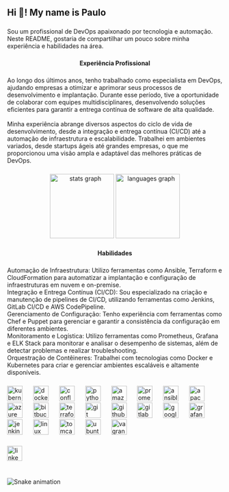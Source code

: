 <h2 align="left">Hi 👋! My name is Paulo</h2>

###

<p align="left">Sou um profissional de DevOps apaixonado por tecnologia e automação. Neste README, gostaria de compartilhar um pouco sobre minha experiência e habilidades na área.</p>

###

<h4 align="center">Experiência Profissional</h4>

###

<p align="left">Ao longo dos últimos anos, tenho trabalhado como especialista em DevOps, ajudando empresas a otimizar e aprimorar seus processos de desenvolvimento e implantação. Durante esse período, tive a oportunidade de colaborar com equipes multidisciplinares, desenvolvendo soluções eficientes para garantir a entrega contínua de software de alta qualidade.<br><br>Minha experiência abrange diversos aspectos do ciclo de vida de desenvolvimento, desde a integração e entrega contínua (CI/CD) até a automação de infraestrutura e escalabilidade. Trabalhei em ambientes variados, desde startups ágeis até grandes empresas, o que me proporcionou uma visão ampla e adaptável das melhores práticas de DevOps.</p>

###

<div align="center">
  <img src="https://github-readme-stats.vercel.app/api?username=paulorocha92&hide_title=false&hide_rank=false&show_icons=true&include_all_commits=true&count_private=true&disable_animations=false&theme=dracula&locale=en&hide_border=false" height="150" alt="stats graph"  />
  <img src="https://github-readme-stats.vercel.app/api/top-langs?username=paulorocha92&locale=en&hide_title=false&layout=compact&card_width=320&langs_count=5&theme=dracula&hide_border=false" height="150" alt="languages graph"  />
</div>

###

<h4 align="center">Habilidades</h4>

###

<p align="left">Automação de Infraestrutura: Utilizo ferramentas como Ansible, Terraform e CloudFormation para automatizar a implantação e configuração de infraestruturas em nuvem e on-premise.<br>Integração e Entrega Contínua (CI/CD): Sou especializado na criação e manutenção de pipelines de CI/CD, utilizando ferramentas como Jenkins, GitLab CI/CD e AWS CodePipeline.<br>Gerenciamento de Configuração: Tenho experiência com ferramentas como Chef e Puppet para gerenciar e garantir a consistência da configuração em diferentes ambientes.<br>Monitoramento e Logística: Utilizo ferramentas como Prometheus, Grafana e ELK Stack para monitorar e analisar o desempenho de sistemas, além de detectar problemas e realizar troubleshooting.<br>Orquestração de Contêineres: Trabalhei com tecnologias como Docker e Kubernetes para criar e gerenciar ambientes escaláveis e altamente disponíveis.</p>

###

<div align="left">
  <img src="https://cdn.jsdelivr.net/gh/devicons/devicon/icons/kubernetes/kubernetes-plain.svg" height="36" alt="kubernetes logo"  />
  <img width="17" />
  <img src="https://cdn.jsdelivr.net/gh/devicons/devicon/icons/docker/docker-original.svg" height="36" alt="docker logo"  />
  <img width="17" />
  <img src="https://cdn.jsdelivr.net/gh/devicons/devicon/icons/confluence/confluence-original.svg" height="36" alt="confluence logo"  />
  <img width="17" />
  <img src="https://cdn.jsdelivr.net/gh/devicons/devicon/icons/python/python-original.svg" height="36" alt="python logo"  />
  <img width="17" />
  <img src="https://cdn.jsdelivr.net/gh/devicons/devicon/icons/amazonwebservices/amazonwebservices-original.svg" height="36" alt="amazonwebservices logo"  />
  <img width="17" />
  <img src="https://cdn.jsdelivr.net/gh/devicons/devicon/icons/prometheus/prometheus-original.svg" height="36" alt="prometheus logo"  />
  <img width="17" />
  <img src="https://cdn.jsdelivr.net/gh/devicons/devicon/icons/ansible/ansible-original.svg" height="36" alt="ansible logo"  />
  <img width="17" />
  <img src="https://cdn.jsdelivr.net/gh/devicons/devicon/icons/apache/apache-original.svg" height="36" alt="apache logo"  />
  <img width="17" />
  <img src="https://cdn.jsdelivr.net/gh/devicons/devicon/icons/azure/azure-original.svg" height="36" alt="azure logo"  />
  <img width="17" />
  <img src="https://cdn.jsdelivr.net/gh/devicons/devicon/icons/bitbucket/bitbucket-original.svg" height="36" alt="bitbucket logo"  />
  <img width="17" />
  <img src="https://cdn.jsdelivr.net/gh/devicons/devicon/icons/terraform/terraform-original.svg" height="36" alt="terraform logo"  />
  <img width="17" />
  <img src="https://cdn.jsdelivr.net/gh/devicons/devicon/icons/git/git-original.svg" height="36" alt="git logo"  />
  <img width="17" />
  <img src="https://cdn.jsdelivr.net/gh/devicons/devicon/icons/github/github-original.svg" height="36" alt="github logo"  />
  <img width="17" />
  <img src="https://cdn.jsdelivr.net/gh/devicons/devicon/icons/gitlab/gitlab-original.svg" height="36" alt="gitlab logo"  />
  <img width="17" />
  <img src="https://cdn.jsdelivr.net/gh/devicons/devicon/icons/googlecloud/googlecloud-original.svg" height="36" alt="googlecloud logo"  />
  <img width="17" />
  <img src="https://cdn.jsdelivr.net/gh/devicons/devicon/icons/grafana/grafana-original.svg" height="36" alt="grafana logo"  />
  <img width="17" />
  <img src="https://cdn.jsdelivr.net/gh/devicons/devicon/icons/jenkins/jenkins-line.svg" height="36" alt="jenkins logo"  />
  <img width="17" />
  <img src="https://cdn.jsdelivr.net/gh/devicons/devicon/icons/linux/linux-original.svg" height="36" alt="linux logo"  />
  <img width="17" />
  <img src="https://cdn.jsdelivr.net/gh/devicons/devicon/icons/tomcat/tomcat-original.svg" height="36" alt="tomcat logo"  />
  <img width="17" />
  <img src="https://cdn.jsdelivr.net/gh/devicons/devicon/icons/ubuntu/ubuntu-plain.svg" height="36" alt="ubuntu logo"  />
  <img width="17" />
  <img src="https://cdn.jsdelivr.net/gh/devicons/devicon/icons/vagrant/vagrant-original.svg" height="36" alt="vagrant logo"  />
</div>

###

<div align="left">
  <a href="https://www.linkedin.com/in/paulo-rocha0/" target="_blank">
    <img src="https://img.shields.io/static/v1?message=LinkedIn&logo=linkedin&label=&color=0077B5&logoColor=white&labelColor=&style=for-the-badge" height="35" alt="linkedin logo"  />
  </a>
</div>

###

<br clear="both">

<img src="https://raw.githubusercontent.com/paulorocha92/paulorocha92/output/snake.svg" alt="Snake animation" />

###
